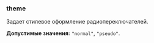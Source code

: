 ### theme

Задает стилевое оформление радиопереключателей.

<!-- props:start -->
**Допустимые значения:** `"normal"`, `"pseudo"`.
<!-- props:end -->
